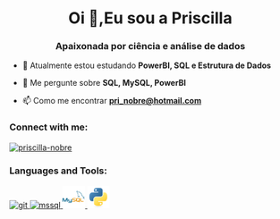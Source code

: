 <h1 align="center">Oi 👋,Eu sou a Priscilla</h1>
<h3 align="center">Apaixonada por ciência e análise de dados</h3>

- 🌱 Atualmente estou estudando **PowerBI, SQL e Estrutura de Dados**

- 💬 Me pergunte sobre **SQL, MySQL, PowerBI**

- 📫 Como me encontrar **pri_nobre@hotmail.com**

<h3 align="left">Connect with me:</h3>
<p align="left">
<a href="https://linkedin.com/in/priscilla-nobre" target="blank"><img align="center" src="https://raw.githubusercontent.com/rahuldkjain/github-profile-readme-generator/master/src/images/icons/Social/linked-in-alt.svg" alt="priscilla-nobre" height="30" width="40" /></a>
</p>

<h3 align="left">Languages and Tools:</h3>
<p align="left"> <a href="https://git-scm.com/" target="_blank" rel="noreferrer"> <img src="https://www.vectorlogo.zone/logos/git-scm/git-scm-icon.svg" alt="git" width="40" height="40"/> </a> <a href="https://www.microsoft.com/en-us/sql-server" target="_blank" rel="noreferrer"> <img src="https://www.svgrepo.com/show/303229/microsoft-sql-server-logo.svg" alt="mssql" width="40" height="40"/> </a> <a href="https://www.mysql.com/" target="_blank" rel="noreferrer"> <img src="https://raw.githubusercontent.com/devicons/devicon/master/icons/mysql/mysql-original-wordmark.svg" alt="mysql" width="40" height="40"/> </a> <a href="https://www.python.org" target="_blank" rel="noreferrer"> <img src="https://raw.githubusercontent.com/devicons/devicon/master/icons/python/python-original.svg" alt="python" width="40" height="40"/> </a> </p>

